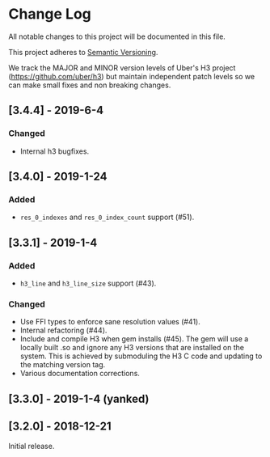# Change Log

All notable changes to this project will be documented in this file.

This project adheres to [Semantic Versioning](http://semver.org/).

We track the MAJOR and MINOR version levels of Uber's H3 project (https://github.com/uber/h3) but maintain independent patch levels so we can make small fixes and non breaking changes.

## [3.4.4] - 2019-6-4
### Changed
- Internal h3 bugfixes.

## [3.4.0] - 2019-1-24
### Added
- `res_0_indexes` and `res_0_index_count` support (#51).

## [3.3.1] - 2019-1-4
### Added
- `h3_line` and `h3_line_size` support (#43).
### Changed
- Use FFI types to enforce sane resolution values (#41).
- Internal refactoring (#44).
- Include and compile H3 when gem installs (#45). The gem will use a locally built .so and ignore any H3 versions that are installed on the system. This is achieved by submoduling the H3 C code and updating to the matching version tag.
- Various documentation corrections.

## [3.3.0] - 2019-1-4 (yanked)

## [3.2.0] - 2018-12-21

Initial release.

